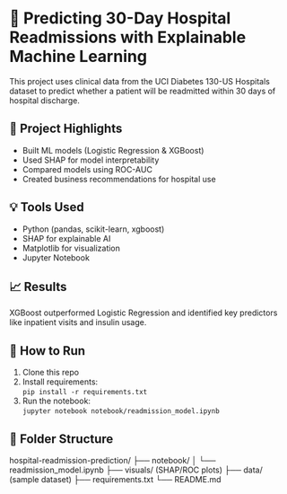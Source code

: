 # 🏥 Predicting 30-Day Hospital Readmissions with Explainable Machine Learning

This project uses clinical data from the UCI Diabetes 130-US Hospitals dataset to predict whether a patient will be readmitted within 30 days of hospital discharge.

## 📌 Project Highlights
- Built ML models (Logistic Regression & XGBoost)
- Used SHAP for model interpretability
- Compared models using ROC-AUC
- Created business recommendations for hospital use

## 💡 Tools Used
- Python (pandas, scikit-learn, xgboost)
- SHAP for explainable AI
- Matplotlib for visualization
- Jupyter Notebook

## 📈 Results
XGBoost outperformed Logistic Regression and identified key predictors like inpatient visits and insulin usage.

## 🚀 How to Run
1. Clone this repo  
2. Install requirements:  
   `pip install -r requirements.txt`  
3. Run the notebook:  
   `jupyter notebook notebook/readmission_model.ipynb`

## 📂 Folder Structure
hospital-readmission-prediction/ ├── notebook/
│ └── readmission_model.ipynb ├── visuals/ (SHAP/ROC plots) ├── data/ (sample dataset) ├── requirements.txt └── README.md